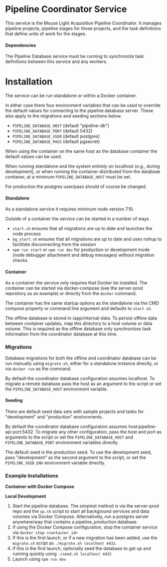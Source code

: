 # Pipeline Coordinator Service
This service is the Mouse Light Acquisition Pipeline Coordinator.  It manages pipeline projects, pipeline stages for those projects, and the task definitions
that define units of work for the stages.

#### Dependencies
The Pipeline Database service must be running to synchronize task definitions between this service and any workers.

# Installation
The service can be run standalone or within a Docker container.

In either case there four environment variables that can be used to override the default values for connecting to the pipeline database
server.  These also apply to the migrations and seeding sections below.
* `PIPELINE_DATABASE_HOST` (default "pipeline-db")
* `PIPELINE_DATABASE_PORT` (default 5432)
* `PIPELINE_DATABASE_USER` (default postgres)
* `PIPELINE_DATABASE_PASS` (default pgsecret)

When using the container on the same host as the database container the default values can be used.

When running standalone and the system entirely on localhost (*e.g.*, during development), or when running
the container distributed from the databsae contianer, at a minimum `PIPELINE_DATABASE_HOST` must be set.

For production the postgres user/pass should of course be changed.

#### Standalone
As a standalone service it requires minimum node version 7.10. 

Outside of a container the service can be started in a number of ways
* `start.sh` ensures that all migrations are up to date and launches the node process
* `bg_start.sh` ensures that all migrations are up to date and uses nohup to facilitate disconnecting from the session
* `npm run start` or `npm run dev` for production or development mode (node debugger attachment and debug messages) without migration checks

#### Container

As a container the service only requires that Docker be installed.  The container can be started via docker-compose (see the server-prod
repository as an example) or directly from the `docker` command.

The container has the same startup options as the standalone via the CMD compose property or command line argument and defaults
to `start.sh`.

The offline database is stored in /app/internal-data.  To persist offline data between container updates, map this directory to
a host volume or data volume.  This is required as the offline database only synchronizes task information from the coordinator
database at this time.

### Migrations
Database migrations for both the offline and coordinator database can be run manually using `migrate.sh`, either for a standalone
instance directly, or via `docker run` as the command.

By default the coordinator database configuration assumes localhost.  To migrate a remote database pass the host as an argument to the
script or set the `PIPELINE_DATABASE_HOST` environment variable.

#### Seeding
There are default seed data sets with sample projects and tasks for "development" and "production" environments.

By default the coordinator database configuration assumes host:pipeline-api port:5432.  To migrate any other configuration, pass the host and port as arguments to the
script or set the `PIPELINE_DATABASE_HOST` and `PIPELINE_DATABASE_PORT` environment variables directly.

The default seed is the production seed.  To use the development seed, pass "development" as the second argument to the script, or set
the `PIPELINE_SEED_ENV` environment variable directly.

### Example Installations

**Container with Docker Compose**

**Local Development**
1. Start the pipeline database.  The simplest method is via the server-prod repo and the `up.sh` script to start all background
services and data volumes via Docker Compose.  Alternatively, run a postgres server anywhere/way that contains a pipeline_production database.
2. If using the Docker Compose configuration, stop the container service via `docker stop <container_id>` 
3. If this is the first launch, or if a new migration has been added, use the `migrate.sh` script as `./migrate.sh localhost 4432`.
4. If this is the first launch, optionally seed the database to get up and running quickly using `./seed.sh localhost 4432`
5. Launch using `npm run dev` 
